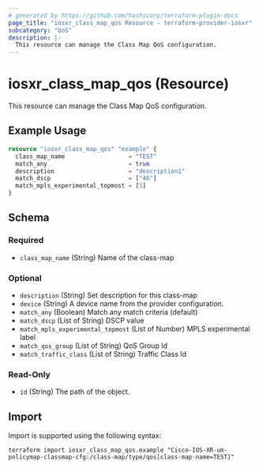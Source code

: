 ```yaml
---
# generated by https://github.com/hashicorp/terraform-plugin-docs
page_title: "iosxr_class_map_qos Resource - terraform-provider-iosxr"
subcategory: "QoS"
description: |-
  This resource can manage the Class Map QoS configuration.
---
```


# iosxr_class_map_qos (Resource)

This resource can manage the Class Map QoS configuration.

## Example Usage

```terraform
resource "iosxr_class_map_qos" "example" {
  class_map_name                  = "TEST"
  match_any                       = true
  description                     = "description1"
  match_dscp                      = ["46"]
  match_mpls_experimental_topmost = [5]
}
```

<!-- schema generated by tfplugindocs -->
## Schema

### Required

- `class_map_name` (String) Name of the class-map

### Optional

- `description` (String) Set description for this class-map
- `device` (String) A device name from the provider configuration.
- `match_any` (Boolean) Match any match criteria (default)
- `match_dscp` (List of String) DSCP value
- `match_mpls_experimental_topmost` (List of Number) MPLS experimental label
- `match_qos_group` (List of String) QoS Group Id
- `match_traffic_class` (List of String) Traffic Class Id

### Read-Only

- `id` (String) The path of the object.

## Import

Import is supported using the following syntax:

```shell
terraform import iosxr_class_map_qos.example "Cisco-IOS-XR-um-policymap-classmap-cfg:/class-map/type/qos[class-map-name=TEST]"
```
